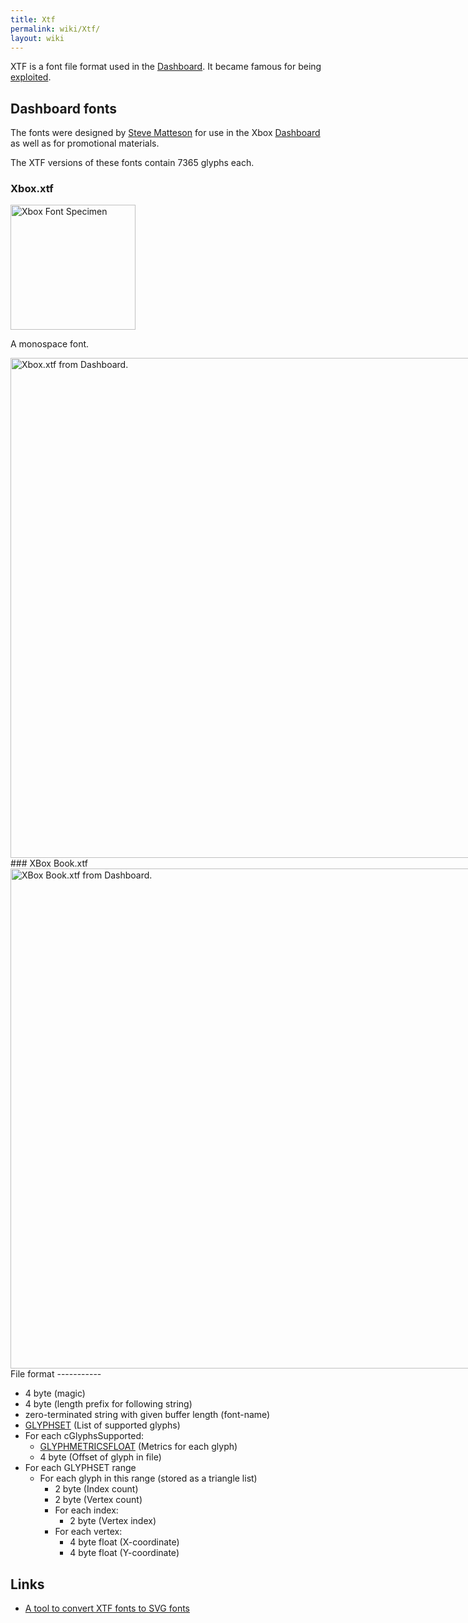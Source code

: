 ```yaml
---
title: Xtf
permalink: wiki/Xtf/
layout: wiki
---
```


XTF is a font file format used in the [Dashboard](/wiki/Dashboard "wikilink").
It became famous for being [exploited](/wiki/Exploits#Font_hacks "wikilink").

Dashboard fonts
---------------

The fonts were designed by [Steve
Matteson](/wiki/Wikipedia:Steve_Matteson "wikilink") for use in the Xbox
[Dashboard](/wiki/Dashboard "wikilink") as well as for promotional materials.

The XTF versions of these fonts contain 7365 glyphs each.

### Xbox.xtf

<img src="Xbox-dashboard-font-specimen.png" title="Xbox Font Specimen" alt="Xbox Font Specimen" width="200" />

A monospace font.

<div style="display: inline-block;">
<img src="Xbox-xtf.png" title="Xbox.xtf from Dashboard." alt="Xbox.xtf from Dashboard." width="800" />

</div>
### XBox Book.xtf

<div style="display: inline-block;">
<img src="XBox_Book-xtf.png" title="XBox Book.xtf from Dashboard." alt="XBox Book.xtf from Dashboard." width="800" />

</div>
File format
-----------

-   4 byte (magic)
-   4 byte (length prefix for following string)
-   zero-terminated string with given buffer length (font-name)
-   [GLYPHSET](https://msdn.microsoft.com/en-us/library/dd144956%28v=vs.85%29.aspx)
    (List of supported glyphs)
-   For each cGlyphsSupported:
    -   [GLYPHMETRICSFLOAT](https://msdn.microsoft.com/en-us/library/windows/desktop/dd374209(v=vs.85).aspx)
        (Metrics for each glyph)
    -   4 byte (Offset of glyph in file)
-   For each GLYPHSET range
    -   For each glyph in this range (stored as a triangle list)
        -   2 byte (Index count)
        -   2 byte (Vertex count)
        -   For each index:
            -   2 byte (Vertex index)
        -   For each vertex:
            -   4 byte float (X-coordinate)
            -   4 byte float (Y-coordinate)

Links
-----

-   [A tool to convert XTF fonts to SVG
    fonts](https://github.com/JayFoxRox/xbox-tools/tree/master/xtf-converter)

